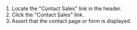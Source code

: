 1. Locate the "Contact Sales" link in the header.
2. Click the "Contact Sales" link.
3. Assert that the contact page or form is displayed.